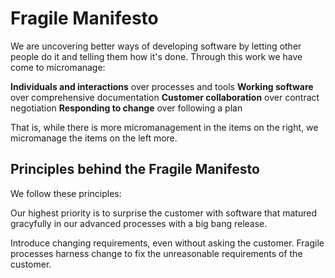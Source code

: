 # Fragile Manifesto

We are uncovering better ways of developing software by letting other people do it and telling them how it's done. Through this work we have come to micromanage:

**Individuals and interactions** over processes and tools
**Working software** over comprehensive documentation
**Customer collaboration** over contract negotiation
**Responding to change** over following a plan

That is, while there is more micromanagement in the items on
the right, we micromanage the items on the left more.


## Principles behind the Fragile Manifesto

We follow these principles:

Our highest priority is to surprise the customer with software that matured gracyfully in our advanced processes with a big bang release.

Introduce changing requirements, even without asking the customer. Fragile processes harness change to fix the unreasonable requirements of the customer.

<!--Deliver working software frequently, from a couple of weeks to a couple of months, with a preference to the shorter timescale.

Business people and developers must work 
together daily throughout the project.

Build projects around motivated individuals. 
Give them the environment and support they need, 
and trust them to get the job done.

The most efficient and effective method of 
conveying information to and within a development 
team is face-to-face conversation.

Working software is the primary measure of progress.

Agile processes promote sustainable development. 
The sponsors, developers, and users should be able 
to maintain a constant pace indefinitely.

Continuous attention to technical excellence 
and good design enhances agility.

Simplicity--the art of maximizing the amount 
of work not done--is essential.

The best architectures, requirements, and designs 
emerge from self-organizing teams.

At regular intervals, the team reflects on how 
to become more effective, then tunes and adjusts 
its behavior accordingly.-->
